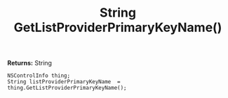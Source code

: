 ﻿---
uid: crmscript_ref_NSControlInfo_GetListProviderPrimaryKeyName
title: String GetListProviderPrimaryKeyName()
intellisense: NSControlInfo.GetListProviderPrimaryKeyName
keywords: NSControlInfo, GetListProviderPrimaryKeyName
so.topic: reference
---



**Returns:** String


```crmscript
NSControlInfo thing;
String listProviderPrimaryKeyName  = thing.GetListProviderPrimaryKeyName();
```


